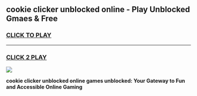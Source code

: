 
## cookie clicker unblocked online - Play Unblocked Gmaes & Free
<h3>
<a href="https://news.freeplayer.one?title=cookie_clicker_unblocked_online&ref=23F">CLICK TO PLAY</a></h3>
<hr>

<h3>
<a href="https://news.freeplayer.one?title=cookie_clicker_unblocked_online&ref=23F">CLICK 2 PLAY</a>
  
</h3>

<a href="https://news.freeplayer.one?title=cookie_clicker_unblocked_online&ref=23F/"><img src="https://clearcache.store/games.png"></a>


**cookie clicker unblocked online games unblocked: Your Gateway to Fun and Accessible Online Gaming**
